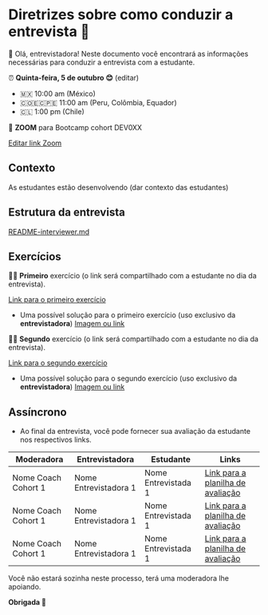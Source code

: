 # **Diretrizes** sobre como conduzir a entrevista 📝

👋 Olá, entrevistadora! Neste documento você encontrará as informações necessárias para conduzir a entrevista com a estudante.

⏰ **Quinta-feira, 5 de outubro 😊** (editar)

- 🇲🇽 10:00 am (México)
- 🇨🇴🇪🇨🇵🇪 11:00 am (Peru, Colômbia, Equador)
- 🇨🇱 1:00 pm (Chile)

📲 **ZOOM** para Bootcamp cohort DEV0XX

[Editar link Zoom](https://laboratoria-la.zoom.us/)

## Contexto

As estudantes estão desenvolvendo (dar contexto das estudantes)

## Estrutura da entrevista

[README-interviewer.md](./README-interviewer.md)

## Exercícios

🏋️‍♀️ **Primeiro** exercício (o link será compartilhado com a estudante no dia da entrevista).

[Link para o primeiro exercício](https://curriculum.laboratoria.la/es/topics/javascript/arrays/practice/compute-sum-between)

- Uma possível solução para o primeiro exercício (uso exclusivo da **entrevistadora**)
  [Imagem ou link](https://www.google.com)

🚴‍♀️ **Segundo** exercício (o link será compartilhado com a estudante no dia da entrevista).

[Link para o segundo exercício](https://curriculum.laboratoria.la/es/topics/javascript/flow-control/code-challenges/count-vowels)

- Uma possível solução para o segundo exercício (uso exclusivo da **entrevistadora**)
  [Imagem ou link](https://www.google.com)

## Assíncrono

- Ao final da entrevista, você pode fornecer sua avaliação da estudante nos respectivos links.

| Moderadora          | Entrevistadora        | Estudante           | Links                                                                                                                                     |
| ------------------- | --------------------- | ------------------- | ----------------------------------------------------------------------------------------------------------------------------------------- |
| Nome Coach Cohort 1 | Nome Entrevistadora 1 | Nome Entrevistada 1 | [Link para a planilha de avaliação](https://docs.google.com/spreadsheets/d/1aAL4r4sEqdVZEVgqm5iYJAhBLeeZxLAZ4egoqxH2-ys/edit?usp=sharing) |
| Nome Coach Cohort 1 | Nome Entrevistadora 1 | Nome Entrevistada 1 | [Link para a planilha de avaliação](https://docs.google.com/spreadsheets/d/1aAL4r4sEqdVZEVgqm5iYJAhBLeeZxLAZ4egoqxH2-ys/edit?usp=sharing) |
| Nome Coach Cohort 1 | Nome Entrevistadora 1 | Nome Entrevistada 1 | [Link para a planilha de avaliação](https://docs.google.com/spreadsheets/d/1aAL4r4sEqdVZEVgqm5iYJAhBLeeZxLAZ4egoqxH2-ys/edit?usp=sharing) |

Você não estará sozinha neste processo, terá uma moderadora lhe apoiando.

**Obrigada 💛**
